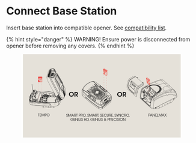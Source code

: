 # Connect Base Station

Insert base station into compatible opener. See [compatibility list](../overview/device-compatibility.md).

{% hint style="danger" %}
WARNING! Ensure power is disconnected from opener before removing any covers.
{% endhint %}

<figure><img src="../.gitbook/assets/Connect Base Station@4x.png" alt=""><figcaption></figcaption></figure>
